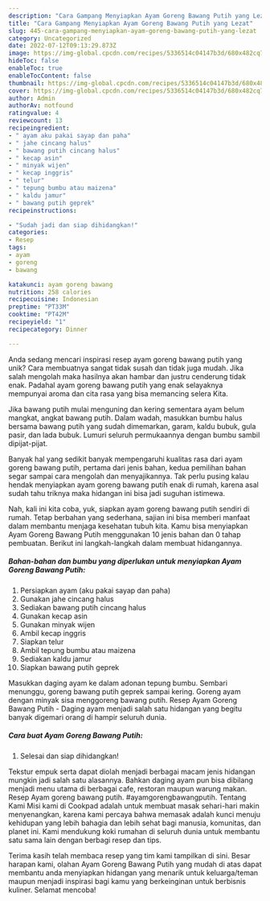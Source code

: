 ```yaml
---
description: "Cara Gampang Menyiapkan Ayam Goreng Bawang Putih yang Lezat"
title: "Cara Gampang Menyiapkan Ayam Goreng Bawang Putih yang Lezat"
slug: 445-cara-gampang-menyiapkan-ayam-goreng-bawang-putih-yang-lezat
category: Uncategorized
date: 2022-07-12T09:13:29.873Z
image: https://img-global.cpcdn.com/recipes/5336514c04147b3d/680x482cq70/ayam-goreng-bawang-putih-foto-resep-utama.jpg
hideToc: false
enableToc: true
enableTocContent: false
thumbnail: https://img-global.cpcdn.com/recipes/5336514c04147b3d/680x482cq70/ayam-goreng-bawang-putih-foto-resep-utama.jpg
cover: https://img-global.cpcdn.com/recipes/5336514c04147b3d/680x482cq70/ayam-goreng-bawang-putih-foto-resep-utama.jpg
author: Admin
authorAv: notfound
ratingvalue: 4
reviewcount: 13
recipeingredient:
- " ayam aku pakai sayap dan paha"
- " jahe cincang halus"
- " bawang putih cincang halus"
- " kecap asin"
- " minyak wijen"
- " kecap inggris"
- " telur"
- " tepung bumbu atau maizena"
- " kaldu jamur"
- " bawang putih geprek"
recipeinstructions:

- "Sudah jadi dan siap dihidangkan!"
categories:
- Resep
tags:
- ayam
- goreng
- bawang

katakunci: ayam goreng bawang 
nutrition: 258 calories
recipecuisine: Indonesian
preptime: "PT33M"
cooktime: "PT42M"
recipeyield: "1"
recipecategory: Dinner

---
```





Anda sedang mencari inspirasi resep ayam goreng bawang putih yang unik? Cara membuatnya sangat tidak susah dan tidak juga mudah. Jika salah mengolah maka hasilnya akan hambar dan justru cenderung tidak enak. Padahal ayam goreng bawang putih yang enak selayaknya mempunyai aroma dan cita rasa yang bisa memancing selera Kita.





Jika bawang putih mulai menguning dan kering sementara ayam belum mangkat, angkat bawang putih. Dalam wadah, masukkan bumbu halus bersama bawang putih yang sudah dimemarkan, garam, kaldu bubuk, gula pasir, dan lada bubuk. Lumuri seluruh permukaannya dengan bumbu sambil dipijat-pijat.

Banyak hal yang sedikit banyak mempengaruhi kualitas rasa dari ayam goreng bawang putih, pertama dari jenis bahan, kedua pemilihan bahan segar sampai cara mengolah dan menyajikannya. Tak perlu pusing kalau hendak menyiapkan ayam goreng bawang putih enak di rumah, karena asal sudah tahu triknya maka hidangan ini bisa jadi suguhan istimewa.






Nah, kali ini kita coba, yuk, siapkan ayam goreng bawang putih sendiri di rumah. Tetap berbahan yang sederhana, sajian ini bisa memberi manfaat dalam membantu menjaga kesehatan tubuh kita. Kamu bisa menyiapkan Ayam Goreng Bawang Putih menggunakan 10 jenis bahan dan 0 tahap pembuatan. Berikut ini langkah-langkah dalam membuat hidangannya.

<!--inarticleads1-->

##### Bahan-bahan dan bumbu yang diperlukan untuk menyiapkan Ayam Goreng Bawang Putih:

1. Persiapkan  ayam (aku pakai sayap dan paha)
1. Gunakan  jahe cincang halus
1. Sediakan  bawang putih cincang halus
1. Gunakan  kecap asin
1. Gunakan  minyak wijen
1. Ambil  kecap inggris
1. Siapkan  telur
1. Ambil  tepung bumbu atau maizena
1. Sediakan  kaldu jamur
1. Siapkan  bawang putih geprek


Masukkan daging ayam ke dalam adonan tepung bumbu. Sembari menunggu, goreng bawang putih geprek sampai kering. Goreng ayam dengan minyak sisa menggoreng bawang putih. Resep Ayam Goreng Bawang Putih - Daging ayam menjadi salah satu hidangan yang begitu banyak digemari orang di hampir seluruh dunia. 

<!--inarticleads2-->

##### Cara buat Ayam Goreng Bawang Putih:


1. Selesai dan siap dihidangkan!

Tekstur empuk serta dapat diolah menjadi berbagai macam jenis hidangan mungkin jadi salah satu alasannya. Bahkan daging ayam pun bisa dibilang menjadi menu utama di berbagai cafe, restoran maupun warung makan. Resep Ayam goreng bawang putih. #ayamgorengbawangputih. Tentang Kami Misi kami di Cookpad adalah untuk membuat masak sehari-hari makin menyenangkan, karena kami percaya bahwa memasak adalah kunci menuju kehidupan yang lebih bahagia dan lebih sehat bagi manusia, komunitas, dan planet ini. Kami mendukung koki rumahan di seluruh dunia untuk membantu satu sama lain dengan berbagi resep dan tips. 

Terima kasih telah membaca resep yang tim kami tampilkan di sini. Besar harapan kami, olahan Ayam Goreng Bawang Putih yang mudah di atas dapat membantu anda menyiapkan hidangan yang menarik untuk keluarga/teman maupun menjadi inspirasi bagi kamu yang berkeinginan untuk berbisnis kuliner. Selamat mencoba!
